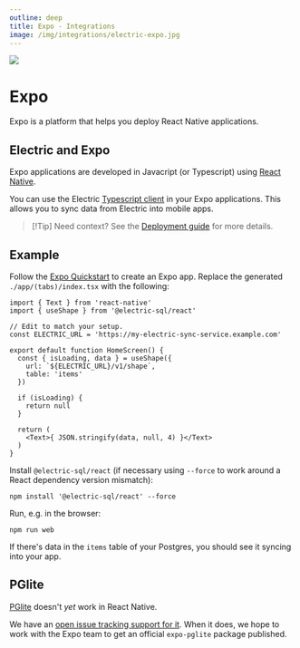 ```yaml
---
outline: deep
title: Expo - Integrations
image: /img/integrations/electric-expo.jpg
---
```


<img src="/img/integrations/expo.svg" class="product-icon" />

# Expo

Expo is a platform that helps you deploy React Native applications.

## Electric and Expo

Expo applications are developed in Javacript (or Typescript) using [React Native](https://reactnative.dev).

You can use the Electric [Typescript client](/docs/api/clients/typescript) in your Expo applications. This allows you to sync data from Electric into mobile apps.

> [!Tip] Need context?
> See the [Deployment guide](/docs/guides/deployment) for more details.

## Example

Follow the [Expo Quickstart](https://docs.expo.dev/get-started/create-a-project/) to create an Expo app. Replace the generated `./app/(tabs)/index.tsx` with the following:

```tsx
import { Text } from 'react-native'
import { useShape } from '@electric-sql/react'

// Edit to match your setup.
const ELECTRIC_URL = 'https://my-electric-sync-service.example.com'

export default function HomeScreen() {
  const { isLoading, data } = useShape({
    url: `${ELECTRIC_URL}/v1/shape`,
    table: 'items'
  })

  if (isLoading) {
    return null
  }

  return (
    <Text>{ JSON.stringify(data, null, 4) }</Text>
  )
}
```

Install `@electric-sql/react` (if necessary using `--force` to work around a React dependency version mismatch):

```shell
npm install '@electric-sql/react' --force
```

Run, e.g. in the browser:

```shell
npm run web
```

If there's data in the `items` table of your Postgres, you should see it syncing into your app.

## PGlite

[PGlite](https://pglite.dev) doesn't *yet* work in React Native.

We have an [open issue tracking support for it](https://github.com/electric-sql/pglite/issues/87). When it does, we hope to work with the Expo team to get an official `expo-pglite` package published.